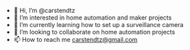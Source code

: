 - 👋 Hi, I’m @carstendtz
- 👀 I’m interested in home automation and maker projects
- 🌱 I’m currently learning how to set up a surveillance camera
- 💞️ I’m looking to collaborate on home automation projects
- 📫 How to reach me carstendtz@gmail.com

<!---
carstendtz/carstendtz is a ✨ special ✨ repository because its `README.md` (this file) appears on your GitHub profile.
You can click the Preview link to take a look at your changes.
--->
